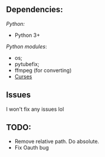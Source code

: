 ## Dependencies:
*Python:*
- Python 3+

*Python modules*:
- os;
- pytubefix;
- ffmpeg (for converting)
- [Curses](https://docs.python.org/3/library/curses.html#module-curses)

## Issues

I won't fix any issues lol

## TODO:
- Remove relative path. Do absolute.
- Fix Oauth bug
